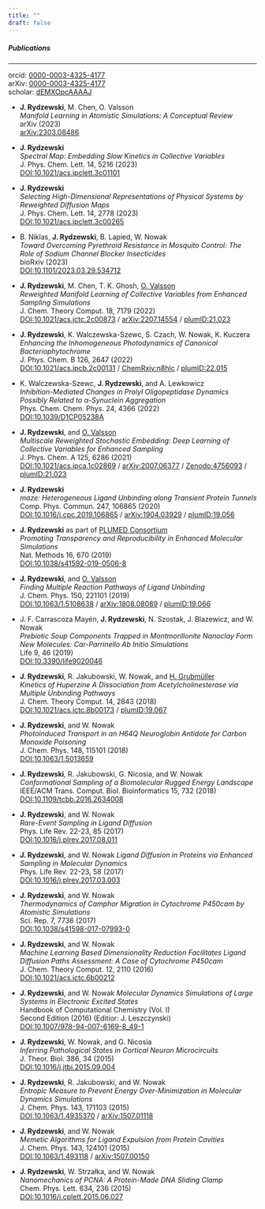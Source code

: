 ```yaml
---
title: ""
draft: false
---
```


##### Publications
---

orcid: [0000-0003-4325-4177](https://orcid.org/0000-0003-4325-4177)  
arXiv: [0000-0003-4325-4177](https://arxiv.org/a/0000-0003-4325-4177.html)  
scholar: [dEMXOpcAAAAJ](https://scholar.google.pl/citations?&user=dEMXOpcAAAAJ)  

* __J. Rydzewski__, M. Chen, O. Valsson  
  *Manifold Learning in Atomistic Simulations: A Conceptual Review*  
  arXiv (2023)  
  [arXiv:2303.08486](https://arxiv.org/abs/2303.08486)

* __J. Rydzewski__  
  *Spectral Map: Embedding Slow Kinetics in Collective Variables*  
  J. Phys. Chem. Lett. 14, 5216 (2023)  
  [DOI:10.1021/acs.jpclett.3c01101](https://doi.org/10.1021/acs.jpclett.3c01101)  

* __J. Rydzewski__  
  *Selecting High-Dimensional Representations of Physical Systems by Reweighted Diffusion Maps*  
  J. Phys. Chem. Lett. 14, 2778 (2023)  
  [DOI:10.1021/acs.jpclett.3c00265](https://doi.org/10.1021/acs.jpclett.3c00265)  

* B. Niklas, __J. Rydzewski__, B. Lapied, W. Nowak  
  *Toward Overcoming Pyrethroid Resistance in Mosquito Control: The Role of Sodium Channel Blocker Insecticides*  
  bioRxiv (2023)  
  [DOI:10.1101/2023.03.29.534712](https://doi.org/10.1101/2023.03.29.534712)  

* __J. Rydzewski__, M. Chen, T. K. Ghosh, [O. Valsson](https://www2.mpip-mainz.mpg.de/~valsson/)  
  *Reweighted Manifold Learning of Collective Variables from Enhanced Sampling Simulations*  
  J. Chem. Theory Comput. 18, 7179 (2022)  
  [DOI:10.1021/acs.jctc.2c00873](https://doi.org/10.1021/acs.jctc.2c00873) /
  [arXiv:2207.14554](https://arxiv.org/abs/2207.14554) /
  [plumID:21.023](https://plumed-nest.org/eggs/21/023/)

* __J. Rydzewski__, K. Walczewska-Szewc, S. Czach, W. Nowak, K. Kuczera  
  *Enhancing the Inhomogeneous Photodynamics of Canonical Bacteriophytochrome*  
  J. Phys. Chem. B 126, 2647 (2022)  
  [DOI:10.1021/acs.jpcb.2c00131](https://doi.org/10.1021/acs.jpcb.2c00131) /
  [ChemRxiv:n8hlc](https://doi.org/10.26434/chemrxiv-2021-n8hlc-v2) /
  [plumID:22.015](https://plumed-nest.org/eggs/22/015/)

* K. Walczewska-Szewc, __J. Rydzewski__, and A. Lewkowicz  
  *Inhibition-Mediated Changes in Prolyl Oligopeptidase Dynamics Possibly Related to α-Synuclein Aggregation*  
  Phys. Chem. Chem. Phys. 24, 4366 (2022)  
  [DOI:10.1039/D1CP05238A](https://doi.org/10.1039/D1CP05238A)  

* __J. Rydzewski__, and [O. Valsson](https://www2.mpip-mainz.mpg.de/~valsson/)  
  *Multiscale Reweighted Stochastic Embedding: Deep Learning of Collective Variables for Enhanced Sampling*  
  J. Phys. Chem. A 125, 6286 (2021)  
  [DOI:10.1021/acs.jpca.1c02869](https://doi.org/10.1021/acs.jpca.1c02869) /
  [arXiv:2007.06377](https://arxiv.org/abs/2007.06377) /
  [Zenodo:4756093](https://zenodo.org/record/4756093) /
  [plumID:21.023](https://www.plumed-nest.org/eggs/21/023/)
  
* __J. Rydzewski__  
  *maze: Heterogeneous Ligand Unbinding along Transient Protein Tunnels*  
  Comp. Phys. Commun. 247, 106865 (2020)  
  [DOI:10.1016/j.cpc.2019.106865](https://doi.org/10.1016/j.cpc.2019.106865) /
  [arXiv:1904.03929](https://arxiv.org/abs/1904.03929) /
  [plumID:19.056](https://www.plumed-nest.org/eggs/19/056/)

* __J. Rydzewski__ as part of [PLUMED Consortium](https://www.plumed-nest.org/consortium.html)  
  *Promoting Transparency and Reproducibility in Enhanced Molecular Simulations*  
  Nat. Methods 16, 670 (2019)  
  [DOI:10.1038/s41592-019-0506-8](https://doi.org/10.1038/s41592-019-0506-8)

* __J. Rydzewski__, and [O. Valsson](https://www2.mpip-mainz.mpg.de/~valsson/)  
  *Finding Multiple Reaction Pathways of Ligand Unbinding*  
  J. Chem. Phys. 150, 221101 (2019)  
  [DOI:10.1063/1.5108638](https://doi.org/10.1063/1.5108638) /
  [arXiv:1808.08089](https://arxiv.org/abs/1808.08089) /
  [plumID:19.066](https://www.plumed-nest.org/eggs/19/066/)

* J. F. Carrascoza Mayén, __J. Rydzewski__, N. Szostak, J. Blazewicz, and W. Nowak  
  *Prebiotic Soup Components Trapped in Montmorillonite Nanoclay Form New Molecules: Car-Parrinello Ab Initio Simulations*  
  Life 9, 46 (2019)  
  [DOI:10.3390/life9020046](https://doi.org/10.3390/life9020046)

* __J. Rydzewski__, R. Jakubowski, W. Nowak, and [H. Grubmüller](https://www.mpibpc.mpg.de/grubmueller)  
  *Kinetics of Huperzine A Dissociation from Acetylcholinesterase via Multiple Unbinding Pathways*  
  J. Chem. Theory Comput. 14, 2843 (2018)  
  [DOI:10.1021/acs.jctc.8b00173](https://doi.org/10.1021/acs.jctc.8b00173) /
  [plumID:19.067](https://www.plumed-nest.org/eggs/19/067/)

* __J. Rydzewski__, and W. Nowak  
  *Photoinduced Transport in an H64Q Neuroglobin Antidote for Carbon Monoxide Poisoning*  
  J. Chem. Phys. 148, 115101 (2018)  
  [DOI:10.1063/1.5013659](https://doi.org/10.1063/1.5013659)

* __J. Rydzewski__, R. Jakubowski, G. Nicosia, and W. Nowak  
 *Conformational Sampling of a Biomolecular Rugged Energy Landscape*  
 IEEE/ACM Trans. Comput. Biol. Bioinformatics 15, 732 (2018)  
 [DOI:10.1109/tcbb.2016.2634008](https://doi.org/10.1109/TCBB.2016.2634008)

* __J. Rydzewski__, and W. Nowak  
  *Rare-Event Sampling in Ligand Diffusion*  
  Phys. Life Rev. 22-23, 85 (2017)  
  [DOI:10.1016/j.plrev.2017.08.011](https://doi.org/10.1016/j.plrev.2017.08.011)

* __J. Rydzewski__, and W. Nowak
  *Ligand Diffusion in Proteins via Enhanced Sampling in Molecular Dynamics*  
  Phys. Life Rev. 22-23, 58 (2017)  
  [DOI:10.1016/j.plrev.2017.03.003](https://doi.org/10.1016/j.plrev.2017.03.003)

* __J. Rydzewski__, and W. Nowak  
  *Thermodynamics of Camphor Migration in Cytochrome P450cam by Atomistic Simulations*  
  Sci. Rep. 7, 7736 (2017)  
  [DOI:10.1038/s41598-017-07993-0](https://doi.org/10.1038/s41598-017-07993-0)

* __J. Rydzewski__, and W. Nowak  
  *Machine Learning Based Dimensionality Reduction Facilitates Ligand Diffusion Paths Assessment: A Case of Cytochrome P450cam*  
  J. Chem. Theory Comput. 12, 2110 (2016)  
  [DOI:10.1021/acs.jctc.6b00212](https://doi.org/10.1021/acs.jctc.6b00212)

* __J. Rydzewski__, and W. Nowak
  *Molecular Dynamics Simulations of Large Systems in Electronic Excited States*  
  Handbook of Computational Chemistry (Vol. I)  
  Second Edition (2016) (Editior: J. Leszczynski)  
  [DOI:10.1007/978-94-007-6169-8_49-1](https://doi.org/10.1007/978-94-007-6169-8_49-1)

* __J. Rydzewski__, W. Nowak, and G. Nicosia  
  *Inferring Pathological States in Cortical Neuron Microcircuits*  
  J. Theor. Biol. 386, 34 (2015)  
  [DOI:10.1016/j.jtbi.2015.09.004](https://doi.org/10.1016/j.jtbi.2015.09.004)

* __J. Rydzewski__, R. Jakubowski, and W. Nowak  
  *Entropic Measure to Prevent Energy Over-Minimization in Molecular Dynamics Simulations*  
  J. Chem. Phys. 143, 171103 (2015)  
  [DOI:10.1063/1.4935370](https://doi.org/10.1063/1.4935370) /
  [arXiv:1507.01118](https://arxiv.org/abs/1507.01118)

* __J. Rydzewski__, and W. Nowak  
  *Memetic Algorithms for Ligand Expulsion from Protein Cavities*  
  J. Chem. Phys. 143, 124101 (2015)  
  [DOI:10.1063/1.493118](https://doi.org/10.1063/1.4931181) /
  [arXiv:1507.00150](https://arxiv.org/abs/1507.00150)

* __J. Rydzewski__, W. Strzałka, and W. Nowak  
  *Nanomechanics of PCNA: A Protein-Made DNA Sliding Clamp*  
  Chem. Phys. Lett. 634, 236 (2015)  
  [DOI:10.1016/j.cplett.2015.06.027](https://doi.org/10.1016/j.cplett.2015.06.027)

